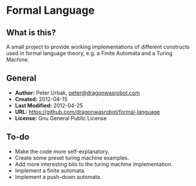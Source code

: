 Formal Language
======================

## What is this?
A small project to provide working implementations of different constructs used
in formal language theory, e.g. a Finite Automata and a Turing Machine.

## General

- **Author:** Peter Urbak, peter@dragonwasrobot.com
- **Created:** 2012-04-15
- **Last Modified:** 2012-04-25
- **URL:** https://github.com/dragonwasrobot/formal-language
- **License:** Gnu General Public License

## To-do

* Make the code more self-explanatory.
* Create some preset turing machine examples.
* Add more interesting bits to the turing machine implementation.
* Implement a finite automata.
* Implement a push-down automata.